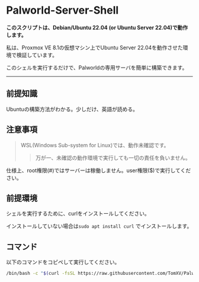 # Palworld-Server-Shell
**このスクリプトは、Debian/Ubuntu 22.04 (or Ubuntu Server 22.04)で動作します。**

私は、Proxmox VE 8.1の仮想マシン上でUbuntu Server 22.04を動作させた環境で検証しています。

このシェルを実行するだけで、Palworldの専用サーバを簡単に構築できます。

---
## 前提知識
Ubuntuの構築方法がわかる。少しだけ、英語が読める。


## 注意事項
>WSL(Windows Sub-system for Linux)では、動作未確認です。
>>万が一、未確認の動作環境で実行しても一切の責任を負いません。

仕様上、root権限(#)ではサーバーは稼働しません。user権限($)で実行してください。

## 前提環境
シェルを実行するために、curlをインストールしてください。

インストールしていない場合は`sudo apt install curl` でインストールします。

## コマンド
以下のコマンドをコピペして実行してください。
```sh
/bin/bash -c "$(curl -fsSL https://raw.githubusercontent.com/TomXV/Palworld-Server-Shell/main/Palworld.sh)"
```
